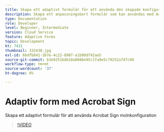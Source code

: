 ```yaml
---
title: Skapa ett adaptivt formulär för att använda den skapade konfigurationen för Acrobat Sign Cloud Services
description: Skapa ett anpassningsbart formulär som kan användas med Acrobat Sign
type: Documentation
role: Developer
level: Beginner, Intermediate
version: Cloud Service
feature: Adaptive Forms
topic: Development
kt: 7431
thumbnail: 332438.jpg
exl-id: 6bdfb841-3b7e-4c22-8907-a1b98df42ae5
source-git-commit: b3e9251bdb18a008be95c1fa9e5c79252a74fc98
workflow-type: tm+mt
source-wordcount: '37'
ht-degree: 0%

---
```


# Adaptiv form med Acrobat Sign


Skapa ett adaptivt formulär för att använda Acrobat Sign molnkonfiguration

>[!VIDEO](https://video.tv.adobe.com/v/332438?quality=12&learn=on)
